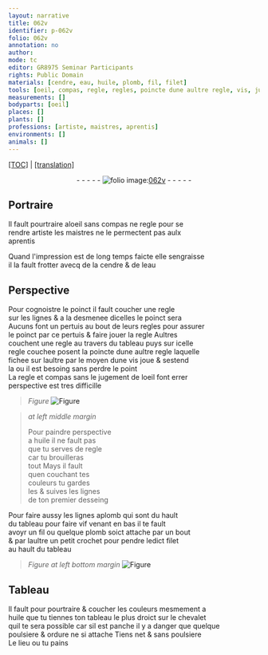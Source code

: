 ```yaml
---
layout: narrative
title: 062v
identifier: p-062v
folio: 062v
annotation: no
author:
mode: tc
editor: GR8975 Seminar Participants
rights: Public Domain
materials: [cendre, eau, huile, plomb, fil, filet]
tools: [oeil, compas, regle, regles, poincte dune aultre regle, vis, jugement de loeil, lignes aplomb, fil, crochet, filet, chevalet]
measurements: []
bodyparts: [oeil]
places: []
plants: []
professions: [artiste, maistres, aprentis]
environments: []
animals: []
---
```


 <p><a href="{{ site.baseurl }}/diplomatic/">[TOC]</a> | <a href="{{ site.baseurl }}/texts/p-062v_tl/" target="_blank">[translation]</a></p><div class="folio" align="center">- - - - - <a href="http://gallica.bnf.fr/ark:/12148/btv1b10500001g/f130.item." target="_blank"><img src="https://cu-mkp.github.io/2017-workshop-edition/assets/photo-icon.png" alt="folio image: " style="display:inline-block; margin-bottom:-3px;"/>062v</a> - - - - - </div>  
  

## Portraire

 
Il fault pourtraire al<span class="tl"><span class="bp">oeil</span></span> sans <span class="tl">compas</span> ne <span class="tl">regle</span> pour se<br/> rendre <span class="pro">artiste</span> les <span class="pro">maistres</span> ne le permectent pas aulx<br/> <span class="pro">aprentis</span>
 
Quand l'impression est de <span class="tmp">long temps</span> faicte elle sengraisse<br/> il la fault frotter avecq de la <span class="m">cendre</span> & de l<span class="m">eau</span>
 
 
  

## Perspective

 
Pour cognoistre le poinct il fault coucher une <span class="tl">regle</span><br/> sur les lignes & a la desmenee dicelles le poinct sera<br/> Aucuns font un pertuis au bout de leurs <span class="tl">regles</span> pour assurer<br/> le poinct par ce pertuis & faire jouer la <span class="tl">regle</span> Aultres<br/> couchent une <span class="tl">regle</span> au travers du tableau puys sur icelle<br/> <span class="tl">regle</span> couchee posent la <span class="tl">poincte dune aultre regle</span> laquelle<br/> fichee sur laultre par le moyen dune <span class="tl">vis</span> joue & sestend<br/> la ou il est besoing sans perdre le point<br/> La <span class="tl">regle</span> et <span class="tl">compas</span> sans le <span class="tl">jugem<span class="exp">ent</span> de l<span class="bp">oeil</span></span> font errer<br/> perspective est tres difficille 
> *Figure*
> <a href="https://drive.google.com/open?id=0B9-oNrvWdlO5ZkRNOG9hZmpMT2M" target="_blank"><img src="https://cu-mkp.github.io/GR8975-edition/assets/photo-icon.png" alt="Figure" style="display:inline-block; margin-bottom:-3px;"/></a>

 
> *at left middle margin*
> 
> 
>   Pour paindre perspective<br/> a <span class="m">huile</span> il ne fault pas<br/> que tu serves de <span class="tl">regle</span><br/> car tu brouilleras<br/> tout Mays il fault<br/> quen couchant tes<br/> couleurs tu gardes<br/> <span class="del">les</span> & suives les lignes<br/> de ton premier desseing
 
Pour faire aussy les <span class="tl">lignes a<span class="m">plomb</span></span> qui sont du hault<br/> du tableau <span class="del">pour faire</span> <span class="del">vif</span> venant en bas il te fault<br/> avoyr un <span class="tl"><span class="m">fil</span></span> ou quelque <span class="m">plomb</span> soict attache par un bout<br/> & par laultre un petit <span class="tl">crochet</span> pour pendre ledict <span class="tl"><span class="m">filet</span></span><br/> au hault du tableau 
> *Figure*
> *at left bottom margin*
> <a href="https://drive.google.com/open?id=0B9-oNrvWdlO5X0hKa0FueWdjMFk" target="_blank"><img src="https://cu-mkp.github.io/GR8975-edition/assets/photo-icon.png" alt="Figure" style="display:inline-block; margin-bottom:-3px;"/></a>

 
 
  

## Tableau

 
Il fault pour pourtraire & coucher les couleurs mesmem<span class="exp">ent</span> a<br/> <span class="m">huile</span> que tu tiennes ton tableau le plus droict sur le <span class="tl">chevalet</span><br/> quil te sera possible car sil est panche il y a danger que quelque<br/> poulsiere & ordure ne si attache Tiens net & sans poulsiere<br/> Le lieu ou tu pains
 
 